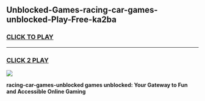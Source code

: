 
## Unblocked-Games-racing-car-games-unblocked-Play-Free-ka2ba
<h3>
<a href="https://premium76.site?title=racing-car-games-unblocked&ref=23A">CLICK TO PLAY</a></h3>
<hr>

<h3>
<a href="https://premium76.site?title=racing-car-games-unblocked&ref=23A">CLICK 2 PLAY</a>
  
</h3>

<a href="https://premium76.site?title=racing-car-games-unblocked&ref=23A"><img src="https://clearcache.store/games.png"></a>


**racing-car-games-unblocked games unblocked: Your Gateway to Fun and Accessible Online Gaming**
